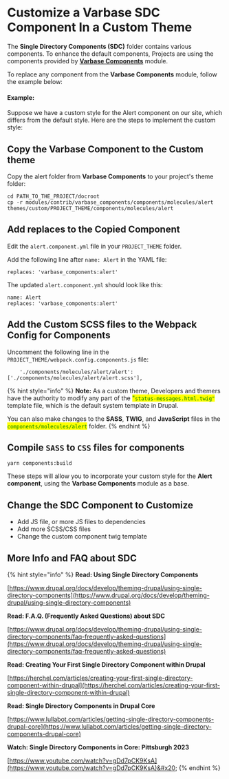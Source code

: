 # Customize a Varbase SDC Component In a Custom Theme

The **Single Directory Components (SDC)** folder contains various components. To enhance the default components, Projects are using the components provided by [**Varbase Components**](https://www.drupal.org/project/varbase\_components) module.

To replace any component from the **Varbase Components** module, follow the example below:

#### Example:

Suppose we have a custom style for the Alert component on our site, which differs from the default style. Here are the steps to implement the custom style:

## Copy the Varbase Component to the Custom theme

Copy the alert folder from **Varbase Components** to your project's theme folder:

```
cd PATH_TO_THE_PROJECT/docroot
cp -r modules/contrib/varbase_components/components/molecules/alert themes/custom/PROJECT_THEME/components/molecules/alert
```

## Add replaces to the Copied Component

Edit the `alert.component.yml` file in your `PROJECT_THEME` folder.&#x20;

Add the following line after `name: Alert` in the YAML file:

```
replaces: 'varbase_components:alert'
```

The updated `alert.component.yml` should look like this:

```
name: Alert
replaces: 'varbase_components:alert'
```

## Add the Custom SCSS files to the Webpack Config for Components

Uncomment the following line in the `PROJECT_THEME/webpack.config.components.js` file:

```
    './components/molecules/alert/alert': ['./components/molecules/alert/alert.scss'],
```

{% hint style="info" %}
**Note:** As a custom theme, Developers and themers have the authority to modify any part of the <mark style="color:green;">"</mark><mark style="color:green;">`status-messages.html.twig"`</mark> template file, which is the default system template in Drupal.&#x20;

You can also make changes to the **SASS**, **TWIG**, and **JavaScript** files in the <mark style="color:green;">`components/molecules/alert`</mark> folder.
{% endhint %}

## Compile `SASS` to `CSS` files for components

```
yarn components:build
```

These steps will allow you to incorporate your custom style for the **Alert component**, using the **Varbase Components** module as a base.

## Change the SDC Component to Customize

* Add JS file, or more JS files to dependencies
* Add more SCSS/CSS files
* Change the custom component twig template

## More Info and FAQ about SDC

{% hint style="info" %}
**Read: Using Single Directory Components**

[https://www.drupal.org/docs/develop/theming-drupal/using-single-directory-components](https://www.drupal.org/docs/develop/theming-drupal/using-single-directory-components)



**Read: F.A.Q. (Frequently Asked Questions) about SDC**

[https://www.drupal.org/docs/develop/theming-drupal/using-single-directory-components/faq-frequently-asked-questions](https://www.drupal.org/docs/develop/theming-drupal/using-single-directory-components/faq-frequently-asked-questions)



**Read: Creating Your First Single Directory Component within Drupal**

[https://herchel.com/articles/creating-your-first-single-directory-component-within-drupal](https://herchel.com/articles/creating-your-first-single-directory-component-within-drupal)



**Read: Single Directory Components in Drupal Core**

[https://www.lullabot.com/articles/getting-single-directory-components-drupal-core](https://www.lullabot.com/articles/getting-single-directory-components-drupal-core)



**Watch: Single Directory Components in Core: Pittsburgh 2023**

[https://www.youtube.com/watch?v=gDd7pCK9KsA](https://www.youtube.com/watch?v=gDd7pCK9KsA)&#x20;
{% endhint %}




